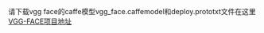 请下载vgg face的caffe模型vgg_face.caffemodel和deploy.prototxt文件在这里
[VGG-FACE项目地址](http://www.robots.ox.ac.uk/~vgg/software/vgg_face/)
